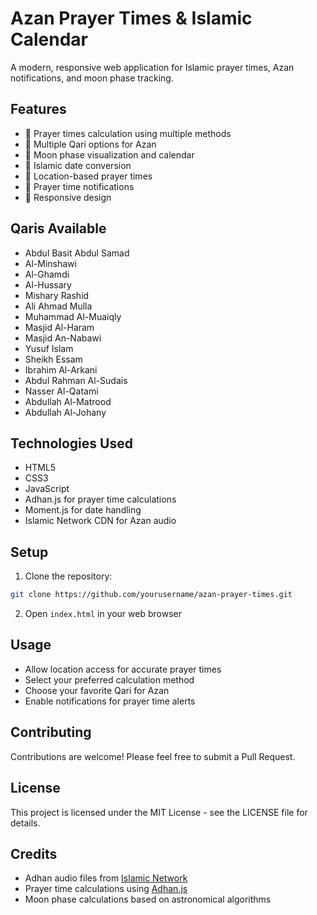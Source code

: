 # Azan Prayer Times & Islamic Calendar

A modern, responsive web application for Islamic prayer times, Azan notifications, and moon phase tracking.

## Features

- 🕌 Prayer times calculation using multiple methods
- 🎵 Multiple Qari options for Azan
- 🌙 Moon phase visualization and calendar
- 📅 Islamic date conversion
- 📍 Location-based prayer times
- 🔔 Prayer time notifications
- 📱 Responsive design

## Qaris Available

- Abdul Basit Abdul Samad
- Al-Minshawi
- Al-Ghamdi
- Al-Hussary
- Mishary Rashid
- Ali Ahmad Mulla
- Muhammad Al-Muaiqly
- Masjid Al-Haram
- Masjid An-Nabawi
- Yusuf Islam
- Sheikh Essam
- Ibrahim Al-Arkani
- Abdul Rahman Al-Sudais
- Nasser Al-Qatami
- Abdullah Al-Matrood
- Abdullah Al-Johany

## Technologies Used

- HTML5
- CSS3
- JavaScript
- Adhan.js for prayer time calculations
- Moment.js for date handling
- Islamic Network CDN for Azan audio

## Setup

1. Clone the repository:
```bash
git clone https://github.com/yourusername/azan-prayer-times.git
```

2. Open `index.html` in your web browser

## Usage

- Allow location access for accurate prayer times
- Select your preferred calculation method
- Choose your favorite Qari for Azan
- Enable notifications for prayer time alerts

## Contributing

Contributions are welcome! Please feel free to submit a Pull Request.

## License

This project is licensed under the MIT License - see the LICENSE file for details.

## Credits

- Adhan audio files from [Islamic Network](https://islamic.network)
- Prayer time calculations using [Adhan.js](https://github.com/batoulapps/adhan-js)
- Moon phase calculations based on astronomical algorithms 